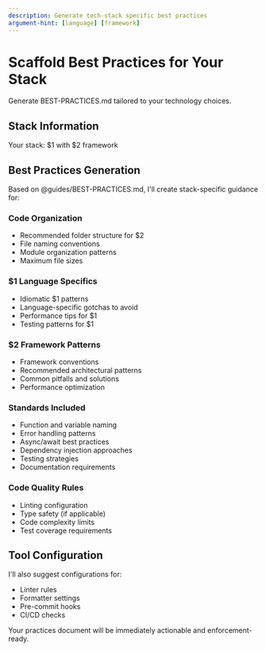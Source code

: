 ```yaml
---
description: Generate tech-stack specific best practices
argument-hint: [language] [framework]
---
```


# Scaffold Best Practices for Your Stack

Generate BEST-PRACTICES.md tailored to your technology choices.

## Stack Information

Your stack: $1 with $2 framework

## Best Practices Generation

Based on @guides/BEST-PRACTICES.md, I'll create stack-specific guidance for:

### Code Organization
- Recommended folder structure for $2
- File naming conventions
- Module organization patterns
- Maximum file sizes

### $1 Language Specifics
- Idiomatic $1 patterns
- Language-specific gotchas to avoid
- Performance tips for $1
- Testing patterns for $1

### $2 Framework Patterns
- Framework conventions
- Recommended architectural patterns
- Common pitfalls and solutions
- Performance optimization

### Standards Included
- Function and variable naming
- Error handling patterns
- Async/await best practices
- Dependency injection approaches
- Testing strategies
- Documentation requirements

### Code Quality Rules
- Linting configuration
- Type safety (if applicable)
- Code complexity limits
- Test coverage requirements

## Tool Configuration

I'll also suggest configurations for:
- Linter rules
- Formatter settings
- Pre-commit hooks
- CI/CD checks

Your practices document will be immediately actionable and enforcement-ready.